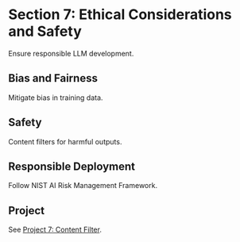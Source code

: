 # Section 7: Ethical Considerations and Safety

Ensure responsible LLM development.

## Bias and Fairness
Mitigate bias in training data.

## Safety
Content filters for harmful outputs.

## Responsible Deployment
Follow NIST AI Risk Management Framework.

## Project
See [Project 7: Content Filter](project_7_content_filter.md).